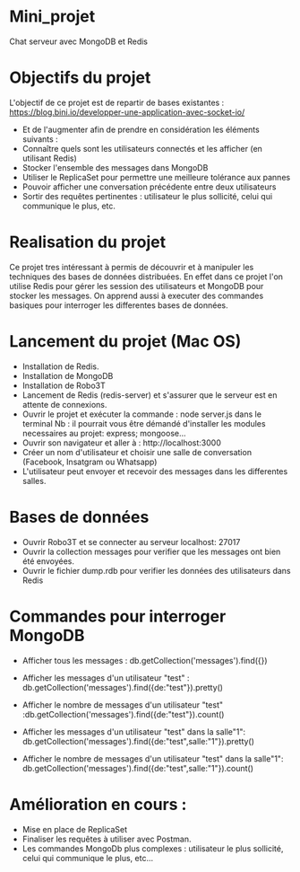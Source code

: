 # Mini_projet 
Chat serveur avec MongoDB et Redis 

# Objectifs du projet 
L'objectif de ce projet est de repartir de bases existantes : 
https://blog.bini.io/developper-une-application-avec-socket-io/
- Et de l'augmenter afin de prendre en considération les éléments suivants : 
- Connaître quels sont les utilisateurs connectés et les afficher (en utilisant Redis)
- Stocker l'ensemble des messages dans MongoDB
- Utiliser le ReplicaSet pour permettre une meilleure tolérance aux pannes
- Pouvoir afficher une conversation précédente entre deux utilisateurs
- Sortir des requêtes pertinentes : utilisateur le plus sollicité, celui qui communique le plus, etc.

# Realisation du projet 
Ce projet tres intéressant à  permis de découvrir et à manipuler les techniques des bases de données distribuées. En effet dans ce projet l'on utilise Redis pour gérer les session des utilisateurs et MongoDB pour stocker les messages. 
On apprend aussi à executer des commandes basiques pour interroger les differentes bases de données. 

# Lancement du projet (Mac OS) 
- Installation de Redis.
- Installation de MongoDB
- Installation de Robo3T
- Lancement de Redis (redis-server) et s'assurer que le serveur est en attente de connexions. 
- Ouvrir le projet et exécuter la commande : node server.js dans le terminal 
Nb : il pourrait vous être démandé d'installer les modules necessaires au projet: express; mongoose...
- Ouvrir son navigateur et aller à : http://localhost:3000 
- Créer un nom d'utilisateur et choisir une salle de conversation (Facebook, Insatgram ou Whatsapp)
- L'utilisateur peut envoyer et recevoir des messages dans les differentes salles. 

# Bases de données 
- Ouvrir Robo3T et se connecter au serveur localhost: 27017
- Ouvrir la collection messages pour verifier que les messages ont bien été envoyées. 
- Ouvrir le fichier dump.rdb pour verifier les données des utilisateurs dans Redis

# Commandes pour interroger MongoDB 
- Afficher tous les messages : db.getCollection('messages').find({})

- Afficher les messages d'un utilisateur "test" : db.getCollection('messages').find({de:"test"}).pretty()

- Afficher le nombre de messages d'un utilisateur "test" :db.getCollection('messages').find({de:"test"}).count()

- Afficher les messages d'un utilisateur "test" dans la salle"1": db.getCollection('messages').find({de:"test",salle:"1"}).pretty()

- Afficher le nombre de messages d'un utilisateur "test" dans la salle"1": 
db.getCollection('messages').find({de:"test",salle:"1"}).count()

# Amélioration en cours : 
- Mise en place de ReplicaSet 
- Finaliser les requêtes à utiliser avec Postman. 
- Les commandes MongoDb plus complexes : utilisateur le plus sollicité, celui qui communique le plus, etc...
